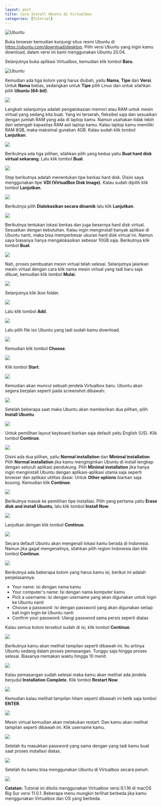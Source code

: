 ```yaml
---
layout: post
title: Cara Install Ubuntu di Virtualbox
categories: [Tutorial]
---
```


![Ubuntu](/images/ubuntu/cara-install-ubuntu-di-virtualbox.webp)

Buka browser kemudian kunjungi situs resmi Ubuntu di https://ubuntu.com/download/desktop. Pilih versi Ubuntu yang ingin kamu download, dalam versi ini kami menggunakan Ubuntu 20.04.

Selanjutnya buka aplikasi Virtualbox, kemudian klik tombol **Baru**.

![Ubuntu](/images/ubuntu/cara-install-ubuntu-di-virtualbox-1.webp)

Kemudian ada tiga kolom yang harus diubah, yaitu **Nama**, **Tipe** dan **Versi**. Untuk **Nama** bebas, sedangkan untuk **Tipe** pilih Linux dan untuk silahkan pilih **Ubuntu (64-bit)**.

![](/images/ubuntu/cara-install-ubuntu-di-virtualbox-2.webp)

Langkah selanjutnya adalah pengalokasian memori atau RAM untuk mesin virtual yang sedang kita buat. Yang ini terserah, fleksibel saja dan sesuaikan dengan jumlah RAM yang ada di laptop kamu. Namun usahakan tidak lebih dari setengah kapasitas RAM asli laptop kamu. Kalau laptop kamu memiliki RAM 8GB, maka maksimal gunakan 4GB. Kalau sudah klik tombol **Lanjutkan**.

![](/images/ubuntu/cara-install-ubuntu-di-virtualbox-3.webp)

Berikutnya ada tiga pilihan, silahkan pilih yang kedua yaitu **Buat hard disk virtual sekarang**. Lalu klik tombol **Buat**.

![](/images/ubuntu/cara-install-ubuntu-di-virtualbox-4.webp)

Step berikutnya adalah menentukan tipe berkas hard disk. Disini saya menggunakan tipe **VDI (VirtualBox Disk Image)**. Kalau sudah dipilih klik tombol **Lanjutkan**.

![](/images/ubuntu/cara-install-ubuntu-di-virtualbox-5.webp)

Berikutnya pilih **Dialokasikan secara dinamik** lalu klik **Lanjutkan**.

![](/images/ubuntu/cara-install-ubuntu-di-virtualbox-6.webp)

Berikutnya tentukan lokasi berkas dan juga besarnya hard disk virtual. Sesuaikan dengan kebutuhan. Kalau ingin menginstall banyak aplikasi di Ubuntu nanti, maka bisa memperbesar ukuran hard disk virtual ini. Namun saya biasanya hanya mengalokasikan sebesar 10GB saja. Berikutnya klik tombol **Buat**.

![](/images/ubuntu/cara-install-ubuntu-di-virtualbox-7.webp)

Nah, proses pembuatan mesin virtual telah selesai. Selanjutnya jalankan mesin virtual dengan cara klik nama mesin virtual yang tadi baru saja dibuat, kemudian klik tombol **Mulai**.

![](/images/ubuntu/cara-install-ubuntu-di-virtualbox-8.webp)

Selanjutnya klik ikon folder.

![](/images/ubuntu/cara-install-ubuntu-di-virtualbox-9.webp)

Lalu klik tombol **Add**.

![](/images/ubuntu/cara-install-ubuntu-di-virtualbox-10.webp)

Lalu pilih file iso Ubuntu yang tadi sudah kamu download.

![](/images/ubuntu/cara-install-ubuntu-di-virtualbox-11.webp)

Kemudian klik tombol **Choose**.

![](/images/ubuntu/cara-install-ubuntu-di-virtualbox-12.webp)

Klik tombol **Start**.

![](/images/ubuntu/cara-install-ubuntu-di-virtualbox-13.webp)

Kemudian akan muncul sebuah jendela Virtualbox baru. Ubuntu akan segera berjalan seperti pada screenshot dibawah:

![](/images/ubuntu/cara-install-ubuntu-di-virtualbox-14.webp)

Setelah beberapa saat maka Ubuntu akan memberikan dua pilihan, pilih **Install Ubuntu**.

![](/images/ubuntu/cara-install-ubuntu-di-virtualbox-15.webp)

Untuk pemilihan layout keyboard biarkan saja default yaitu English (US). Klik tombol **Continue**.

![](/images/ubuntu/cara-install-ubuntu-di-virtualbox-16.webp)

Disini ada dua pilihan, yaitu **Normal installation** dan **Minimal installation**. Pilih **Normal installation** jika kamu menginginkan Ubuntu di install lengkap dengan seluruh aplikasi pendukung. Pilih **Minimal installation** jika hanya ingin menginstall Ubuntu dengan aplikasi-aplikasi utama saja seperti browser dan aplikasi utilitas dasar. Untuk **Other options** biarkan saja kosong. Kemudian klik **Continue**.

![](/images/ubuntu/cara-install-ubuntu-di-virtualbox-17.webp)

Berikutnya masuk ke pemilihan tipe installasi. Pilih yang pertama yaitu **Erase disk and install Ubuntu**, lalu klik tombol **Install Now**.

![](/images/ubuntu/cara-install-ubuntu-di-virtualbox-18.webp)

Lanjutkan dengan klik tombol **Continue**.

![](/images/ubuntu/cara-install-ubuntu-di-virtualbox-19.webp)

Secara default Ubuntu akan mengenali lokasi kamu berada di Indonesia. Namun jika gagal mengenalinya, silahkan pilih region Indonesia dan klik tombol **Continue**.

![](/images/ubuntu/cara-install-ubuntu-di-virtualbox-20.webp)

Berikutnya ada beberapa kolom yang harus kamu isi, berikut ini adalah penjelasannya.

- Your name: isi dengan nama kamu
- Your computer's name: Isi dengan nama komputer kamu
- Pick a username: isi dengan username yang akan digunakan untuk login ke Ubuntu nanti
- Choose a password: Isi dengan password yang akan digunakan setiap kali ingin login ke Ubuntu nanti
- Confirm your password: Ulangi password sama persis seperti diatas

Kalau semua kolom tersebut sudah di isi, klik tombol **Continue**.

![](/images/ubuntu/cara-install-ubuntu-di-virtualbox-21.webp)

Berikutnya kamu akan melihat tampilan seperti dibawah ini. Itu artinya Ubuntu sedang dalam proses pemasangan. Tunggu saja hingga proses selesai. Biasanya memakan waktu hingga 10 menit.

![](/images/ubuntu/cara-install-ubuntu-di-virtualbox-22.webp)

Kalau pemasangan sudah selesai maka kamu akan melihat ada jendela berjudul **Installation Complete**. Klik tombol **Restart Now**.

![](/images/ubuntu/cara-install-ubuntu-di-virtualbox-23.webp)

Kemudian kalau melihat tampilan hitam seperti dibawah ini ketik saja tombol **ENTER**.

![](/images/ubuntu/cara-install-ubuntu-di-virtualbox-24.webp)

Mesin virtual kemudian akan melakukan restart. Dan kamu akan melihat tampilan seperti dibawah ini. Klik username kamu.

![](/images/ubuntu/cara-install-ubuntu-di-virtualbox-25.webp)

Setelah itu masukkan password yang sama dengan yang tadi kamu buat saat proses installasi diatas.

![](/images/ubuntu/cara-install-ubuntu-di-virtualbox-26.webp)

Setelah itu kamu bisa menggunakan Ubuntu di Virtualbox secara penuh.

![](/images/ubuntu/cara-install-ubuntu-di-virtualbox-27.webp)

**Catatan:** Tutorial ini ditulis menggunakan Virtualbox versi 6.1.16 di macOS Big Sur versi 11.0.1. Beberapa menu mungkin terlihat berbeda jika kamu menggunakan Virtualbox dan OS yang berbeda.
